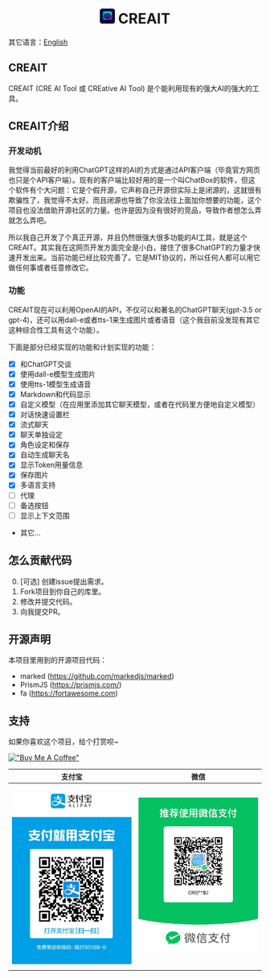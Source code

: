 <h1 align="center">
<img src='./src/imgs/icon.png' width='30'>
<span>CREAIT</span>
</h1>

其它语言：<a href="./README.md">English</a>

## CREAIT
CREAIT (CRE AI Tool 或 CREative AI Tool) 是个能利用现有的强大AI的强大的工具。

## CREAIT介绍
### 开发动机
我觉得当前最好的利用ChatGPT这样的AI的方式是通过API客户端（毕竟官方网页也只是个API客户端）。现有的客户端比较好用的是一个叫ChatBox的软件，但这个软件有个大问题：它是个假开源，它声称自己开源但实际上是闭源的，这就很有欺骗性了，我觉得不太好。而且闭源也导致了你没法往上面加你想要的功能，这个项目也没法借助开源社区的力量。也许是因为没有很好的竞品，导致作者想怎么弄就怎么弄吧。

所以我自己开发了个真正开源，并且仍然很强大很多功能的AI工具，就是这个CREAIT。其实我在这网页开发方面完全是小白，接住了很多ChatGPT的力量才快速开发出来。当前功能已经比较完善了。它是MIT协议的，所以任何人都可以用它做任何事或者任意修改它。

### 功能
CREAIT现在可以利用OpenAI的API，不仅可以和著名的ChatGPT聊天(gpt-3.5 or gpt-4)，还可以用dall-e或者tts-1来生成图片或者语音（这个我目前没发现有其它这种综合性工具有这个功能）。

下面是部分已经实现的功能和计划实现的功能：
-   [x] 和ChatGPT交谈
-   [x] 使用dall-e模型生成图片
-   [x] 使用tts-1模型生成语音
-   [x] Markdown和代码显示
-   [x] 自定义模型（在应用里添加其它聊天模型，或者在代码里方便地自定义模型）
-   [x] 对话快速设置栏
-   [x] 流式聊天
-   [x] 聊天单独设定
-   [x] 角色设定和保存
-   [x] 自动生成聊天名
-   [x] 显示Token用量信息
-   [x] 保存图片
-   [x] 多语言支持
-   [ ] 代理
-   [ ] 备选按钮
-   [ ] 显示上下文范围
-   其它...

## 怎么贡献代码
0. [可选] 创建issue提出需求。
1. Fork项目到你自己的库里。
2. 修改并提交代码。
3. 向我提交PR。

## 开源声明
本项目里用到的开源项目代码：
-   marked (https://github.com/markedjs/marked)
-   PrismJS (https://prismjs.com/)
-   fa (https://fortawesome.com)

## 支持
如果你喜欢这个项目，给个打赏呗~

[!["Buy Me A Coffee"](https://www.buymeacoffee.com/assets/img/custom_images/orange_img.png)](https://www.buymeacoffee.com/zhcre)

|支付宝|微信|
|------|------|
|<img src='./sponsor/alipay_qr.jpg' width='300'>|<img src='./sponsor/wechat_qr.jpg' width='300'>
|||